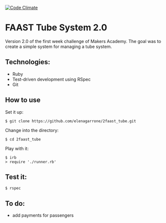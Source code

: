 [![Code Climate](https://codeclimate.com/repos/548dd287e30ba0152a00cbcb/badges/d02f6805a28da823d69b/gpa.svg)](https://codeclimate.com/repos/548dd287e30ba0152a00cbcb/feed)

FAAST Tube System 2.0
==========
Version 2.0 of the first week challenge of Makers Academy.
The goal was to create a simple system for managing a tube system.

Technologies:
------------
- Ruby
- Test-driven development using RSpec
- Git

How to use
---------

Set it up:
```shell
$ git clone https://github.com/elenagarrone/2faast_tube.git
```
Change into the directory:
```shell
$ cd 2faast_tube
```
Play with it:
```shell
$ irb
> require './runner.rb'
```

Test it:
--------
```shell
$ rspec
```

To do:
--------
- add payments for passengers
